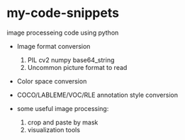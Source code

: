 # my-code-snippets

image processeing code using python

* Image format conversion
    1. PIL cv2 numpy base64_string
    2. Uncommon picture format to read

* Color space conversion

* COCO/LABLEME/VOC/RLE annotation style conversion

* some useful image processing:
    1. crop and paste by mask
    2. visualization tools
